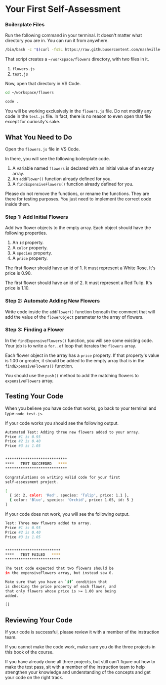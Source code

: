 # Your First Self-Assessment

### Boilerplate Files

Run the following command in your terminal. It doesn't matter what directory you are in. You can run it from anywhere.

```sh
/bin/bash -c "$(curl -fsSL https://raw.githubusercontent.com/nashville-software-school/client-side-mastery/cohort-54/book-2-leonids-toys/scripts/flower-assessment.sh)"
```

That script creates a `~/workspace/flowers` directory, with two files in it.

1. `flowers.js`
1. `test.js`

Now, open that directory in VS Code.

```sh
cd ~/workspace/flowers

code .
```

You will be working exclusively in the `flowers.js` file. Do not modify any code in the `test.js` file. In fact, there is no reason to even open that file except for curiosity's sake.

## What You Need to Do

Open the `flowers.js` file in VS Code.

In there, you will see the following boilerplate code.

1. A variable named `flowers` is declared with an initial value of an empty array.
1. An `addFlower()` function already defined for you.
1. A `findExpensiveFlowers()` function already defined for you.

Please do not remove the functions, or rename the functions. They are there for testing purposes. You just need to implement the correct code inside them.

### Step 1: Add Initial Flowers

Add two flower objects to the empty array. Each object should have the following properties.

1. An `id` property.
1. A `color` property.
1. A `species` property.
1. A `price` property.

The first flower should have an id of 1. It must represent a White Rose. It's price is 0.90.

The first flower should have an id of 2. It must represent a Red Tulip. It's price is 1.10.

### Step 2: Automate Adding New Flowers

Write code inside the `addFlower()` function beneath the comment that will add the value of the `flowerObject` parameter to the array of flowers.

### Step 3: Finding a Flower

In the `findExpensiveFlowers()` function, you will see some existing code. Your job is to write a `for..of` loop that iterates the `flowers` array.

Each flower object in the array has a `price` property. If that property's value is 1.00 or greater, it should be added to the empty array that is in the `findExpensiveFlowers()` function.

You should use the `push()` method to add the matching flowers to `expensiveFlowers` array.

## Testing Your Code

When you believe you have code that works, go back to your terminal and type `node test.js`.

If your code works you should see the following output.

```sh
Automated Test: Adding three new flowers added to your array.
Price #1 is 0.95
Price #2 is 0.40
Price #3 is 1.05


****************************
****   TEST SUCCEEDED   ****
****************************

Congratulations on writing valid code for your first
self-assessment project.

[
  { id: 2, color: 'Red', species: 'Tulip', price: 1.1 },
  { color: 'Blue', species: 'Orchid', price: 1.05, id: 5 }
]
```

If your code does not work, you will see the following output.

```sh
Test: Three new flowers added to array.
Price #1 is 0.95
Price #2 is 0.40
Price #3 is 1.05


*************************
****   TEST FAILED   ****
*************************

The test code expected that two flowers should be
in the expensiveFlowers array, but instead saw 0.

Make sure that you have an `if` condition that
is checking the price property of each flower, and
that only flowers whose price is >= 1.00 are being
added.

[]
```

## Reviewing Your Code

If your code is successful, please review it with a member of the instruction team.

If you cannot make the code work, make sure you do the three projects in this book of the course.

If you have already done all three projects, but still can't figure out how to make the test pass, sit with a member of the instruction team to help strengthen your knowledge and understanding of the concepts and get your code on the right track.

